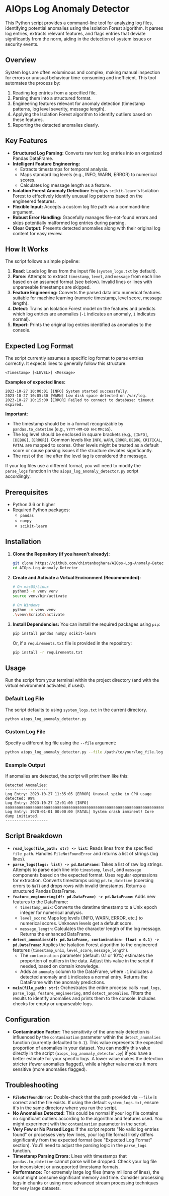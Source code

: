 # AIOps Log Anomaly Detector

This Python script provides a command-line tool for analyzing log files, identifying potential anomalies using the Isolation Forest algorithm. It parses log entries, extracts relevant features, and flags entries that deviate significantly from the norm, aiding in the detection of system issues or security events.

## Overview

System logs are often voluminous and complex, making manual inspection for errors or unusual behaviour time-consuming and inefficient. This tool automates the process by:

1.  Reading log entries from a specified file.
2.  Parsing them into a structured format.
3.  Engineering features relevant for anomaly detection (timestamp patterns, log level severity, message length).
4.  Applying the Isolation Forest algorithm to identify outliers based on these features.
5.  Reporting the detected anomalies clearly.

## Key Features

-   **Structured Log Parsing:** Converts raw text log entries into an organized Pandas DataFrame.
-   **Intelligent Feature Engineering:**
    -   Extracts timestamps for temporal analysis.
    -   Maps standard log levels (e.g., INFO, WARN, ERROR) to numerical scores.
    -   Calculates log message length as a feature.
-   **Isolation Forest Anomaly Detection:** Employs `scikit-learn`'s Isolation Forest to effectively identify unusual log patterns based on the engineered features.
-   **Flexible Input:** Accepts a custom log file path via a command-line argument.
-   **Robust Error Handling:** Gracefully manages file-not-found errors and skips potentially malformed log entries during parsing.
-   **Clear Output:** Presents detected anomalies along with their original log content for easy review.

## How It Works

The script follows a simple pipeline:

1.  **Read:** Loads log lines from the input file (`system_logs.txt` by default).
2.  **Parse:** Attempts to extract `timestamp`, `level`, and `message` from each line based on an assumed format (see below). Invalid lines or lines with unparseable timestamps are skipped.
3.  **Feature Engineering:** Converts the parsed data into numerical features suitable for machine learning (numeric timestamp, level score, message length).
4.  **Detect:** Trains an Isolation Forest model on the features and predicts which log entries are anomalies (`-1` indicates an anomaly, `1` indicates normal).
5.  **Report:** Prints the original log entries identified as anomalies to the console.

## Expected Log Format

The script currently assumes a specific log format to parse entries correctly. It expects lines to generally follow this structure:

```
<Timestamp> [<LEVEL>] <Message>
```

**Examples of expected lines:**

```
2023-10-27 10:00:01 [INFO] System started successfully.
2023-10-27 10:05:30 [WARN] Low disk space detected on /var/log.
2023-10-27 10:15:00 [ERROR] Failed to connect to database: timeout expired.
```

**Important:**

-   The timestamp should be in a format recognizable by `pandas.to_datetime` (e.g., `YYYY-MM-DD HH:MM:SS`).
-   The log level should be enclosed in square brackets (e.g., `[INFO]`, `[DEBUG]`, `[ERROR]`). Common levels like `INFO`, `WARN`, `ERROR`, `DEBUG`, `CRITICAL`, `FATAL` are mapped to scores. Other levels might be treated as a default score or cause parsing issues if the structure deviates significantly.
-   The rest of the line after the level tag is considered the message.

If your log files use a different format, you will need to modify the `parse_logs` function in the `aiops_log_anomaly_detector.py` script accordingly.

##  Prerequisites

-   Python 3.6 or higher
-   Required Python packages:
    -   `pandas`
    -   `numpy`
    -   `scikit-learn`

## Installation

1.  **Clone the Repository (if you haven't already):**
    ```bash
    git clone https://github.com/chintanboghara/AIOps-Log-Anomaly-Detector.git
    cd AIOps-Log-Anomaly-Detector
    ```

2.  **Create and Activate a Virtual Environment (Recommended):**
    ```bash
    # On macOS/Linux
    python3 -m venv venv
    source venv/bin/activate

    # On Windows
    python -m venv venv
    .\venv\Scripts\activate
    ```

3.  **Install Dependencies:**
    You can install the required packages using `pip`:
    ```bash
    pip install pandas numpy scikit-learn
    ```
    Or, if a `requirements.txt` file is provided in the repository:
    ```bash
    pip install -r requirements.txt
    ```

## Usage

Run the script from your terminal within the project directory (and with the virtual environment activated, if used).

### Default Log File

The script defaults to using `system_logs.txt` in the current directory.

```bash
python aiops_log_anomaly_detector.py
```

### Custom Log File

Specify a different log file using the `--file` argument:

```bash
python aiops_log_anomaly_detector.py --file /path/to/your/log_file.log
```

### Example Output

If anomalies are detected, the script will print them like this:

```
Detected Anomalies:
-------------------
Log Entry: 2023-10-27 11:35:05 [ERROR] Unusual spike in CPU usage detected: 99%
Log Entry: 2023-10-27 12:01:00 [INFO] aaaaaaaaaaaaaaaaaaaaaaaaaaaaaaaaaaaaaaaaaaaaaaaaaaaaaaaaaaaaaaaaaaaaaaaaaaaaaaaaaaaaaaaaaaaaaaaaaaaaaaaaaaaaaaaaaaaaaaaaaaaaaaaaaaaaaaaa
Log Entry: 1970-01-01 00:00:00 [FATAL] System crash imminent! Core dump initiated.
-------------------
```

## Script Breakdown

-   **`read_logs(file_path: str) -> list`:**
    Reads lines from the specified `file_path`. Handles `FileNotFoundError` and returns a list of strings (log lines).
-   **`parse_logs(logs: list) -> pd.DataFrame`:**
    Takes a list of raw log strings. Attempts to parse each line into `timestamp`, `level`, and `message` components based on the expected format. Uses regular expressions for extraction. Converts timestamps using `pd.to_datetime` (coercing errors to `NaT`) and drops rows with invalid timestamps. Returns a structured Pandas DataFrame.
-   **`feature_engineering(df: pd.DataFrame) -> pd.DataFrame`:**
    Adds new features to the DataFrame:
    -   `timestamp_unix`: Converts the datetime timestamp to a Unix epoch integer for numerical analysis.
    -   `level_score`: Maps log levels (INFO, WARN, ERROR, etc.) to numerical scores. Unknown levels get a default score.
    -   `message_length`: Calculates the character length of the log message.
    Returns the enhanced DataFrame.
-   **`detect_anomalies(df: pd.DataFrame, contamination: float = 0.1) -> pd.DataFrame`:**
    Applies the Isolation Forest algorithm to the engineered features (`timestamp_unix`, `level_score`, `message_length`).
    -   The `contamination` parameter (default: 0.1 or 10%) estimates the proportion of outliers in the data. Adjust this value in the script if needed, based on domain knowledge.
    -   Adds an `anomaly` column to the DataFrame, where `-1` indicates a detected anomaly and `1` indicates a normal entry.
    Returns the DataFrame with the anomaly predictions.
-   **`main(file_path: str)`:**
    Orchestrates the entire process: calls `read_logs`, `parse_logs`, `feature_engineering`, and `detect_anomalies`. Filters the results to identify anomalies and prints them to the console. Includes checks for empty or unparseable logs.

## Configuration

-   **Contamination Factor:** The sensitivity of the anomaly detection is influenced by the `contamination` parameter within the `detect_anomalies` function (currently defaulted to `0.1`). This value represents the expected proportion of anomalies in your dataset. You can modify this value directly in the script (`aiops_log_anomaly_detector.py`) if you have a better estimate for your specific logs. A lower value makes the detection stricter (fewer anomalies flagged), while a higher value makes it more sensitive (more anomalies flagged).

## Troubleshooting

-   **`FileNotFoundError`:** Double-check that the path provided via `--file` is correct and the file exists. If using the default `system_logs.txt`, ensure it's in the same directory where you run the script.
-   **No Anomalies Detected:** This could be normal if your log file contains no significant outliers according to the algorithm and features used. You might experiment with the `contamination` parameter in the script.
-   **Very Few or No Parsed Logs:** If the script reports "No valid log entries found" or processes very few lines, your log file format likely differs significantly from the expected format (see "Expected Log Format" section). You'll need to adjust the parsing logic in the `parse_logs` function.
-   **Timestamp Parsing Errors:** Lines with timestamps that `pandas.to_datetime` cannot parse will be dropped. Check your log file for inconsistent or unsupported timestamp formats.
-   **Performance:** For extremely large log files (many millions of lines), the script might consume significant memory and time. Consider processing logs in chunks or using more advanced stream processing techniques for very large datasets.
